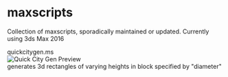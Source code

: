 # maxscripts
Collection of maxscripts, sporadically maintained or updated.
Currently using 3ds Max 2016

quickcitygen.ms  
![Quick City Gen Preview](https://i.imgur.com/XfbN7VA.jpg)  
generates 3d rectangles of varying heights in block specified by "diameter" 
